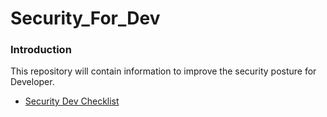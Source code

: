 # Security_For_Dev
### Introduction
This repository will contain information to improve the security posture for Developer.

- [Security Dev Checklist](https://github.com/LNB283/Security_For_Dev/blob/main/Security_Dev_Checklist.md)